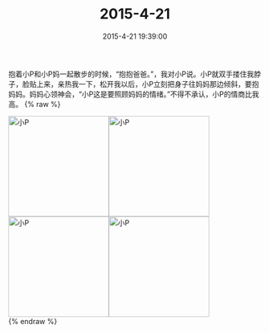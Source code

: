 ﻿---
title: 2015-4-21
date: 2015-4-21 19:39:00
tags:
categories: 爸爸
---
抱着小P和小P妈一起散步的时候，“抱抱爸爸。”，我对小P说。小P就双手搂住我脖子，脸贴上来，亲热我一下，松开我以后，小P立刻把身子往妈妈那边倾斜，要抱妈妈。妈妈心领神会，“小P这是要照顾妈妈的情绪。”不得不承认，小P的情商比我高。
{% raw %}
<div style="width:500 px">
<div style="float:left; width:100 px"><img src="/images/4065dfcbjw1erdfafj1v1j218g0xcke5.jpg" width="200" alt="小P"></div>
<div style="float:left; width:100 px"><img src="/images/4065dfcbjw1erdfaro4r6j218g0xcqol.jpg" width="200" alt="小P"></div>
<div style="float:left; width:100 px"><img src="/images/4065dfcbjw1erdfatjgqzj218g0xch8b.jpg" width="200" alt="小P"></div>
<div style="float:left; width:100 px"><img src="/images/4065dfcbjw1erdfaukzrjj20xc18gn8a.jpg" width="200" alt="小P"></div>
<div style="clear:both"></div>
</div>
{% endraw %}